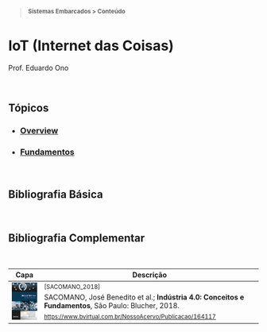 > <sup><strong>Sistemas Embarcados > Conteúdo</strong></sup>

# IoT (Internet das Coisas)

Prof. Eduardo Ono

<br>

## Tópicos

* ### [Overview](./00-overview)

* ### [Fundamentos](./fundamentos)

<br>

## Bibliografia Básica

<br>

## Bibliografia Complementar

<br>

| Capa | Descrição |
| :-: | --- |
| <img src="./referencias/capas/SACOMANO_2018.jpg" alt="img" width="100px">| <sup>[SACOMANO_2018]</sup> <br> SACOMANO, José Benedito et al.; __Indústria 4.0: Conceitos e Fundamentos__, São Paulo: Blucher, 2018. <br> <sub>https://www.bvirtual.com.br/NossoAcervo/Publicacao/164117</sub>

<br>
